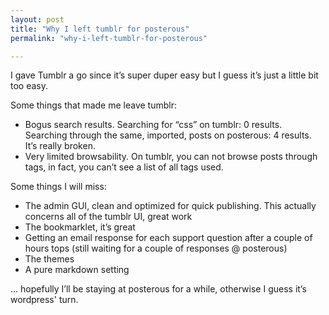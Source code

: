 ```yaml
---
layout: post
title: "Why I left tumblr for posterous"
permalink: "why-i-left-tumblr-for-posterous"

---
```


I gave Tumblr a go since it’s super duper easy but I guess it’s just a little bit too easy.

Some things that made me leave tumblr:
<ul>
	<li>Bogus search results. Searching for “css” on tumblr: 0 results. Searching through the same, imported, posts on posterous: 4 results. It’s really broken.</li>
	<li>Very limited browsability. On tumblr, you can not browse posts through tags, in fact, you can’t see a list of all tags used.</li>
</ul>
Some things I will miss:
<ul>
	<li>The admin GUI, clean and optimized for quick publishing. This actually concerns all of the tumblr UI, great work</li>
	<li>The bookmarklet, it’s great</li>
	<li>Getting an email response for each support question after a couple of hours tops (still waiting for a couple of responses @ posterous)</li>
	<li>The themes</li>
	<li>A pure markdown setting</li>
</ul>
… hopefully I’ll be staying at posterous for a while, otherwise I guess it’s wordpress' turn.

